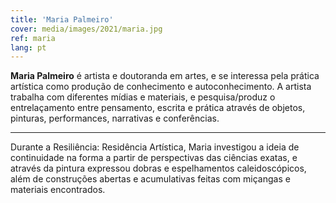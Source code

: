```yaml
---
title: 'Maria Palmeiro'
cover: media/images/2021/maria.jpg
ref: maria
lang: pt
---
```


**Maria Palmeiro** é artista e doutoranda em artes, e se interessa pela prática artística como produção de conhecimento e autoconhecimento. A artista trabalha com diferentes mídias e materiais, e pesquisa/produz o entrelaçamento entre pensamento, escrita e prática através de objetos, pinturas, performances, narrativas e conferências.

---

Durante a Resiliência: Residência Artística, Maria investigou a ideia de continuidade na forma a partir de perspectivas das ciências exatas, e através da pintura expressou dobras e espelhamentos caleidoscópicos, além de construções abertas e acumulativas feitas com miçangas e materiais encontrados.
<br>